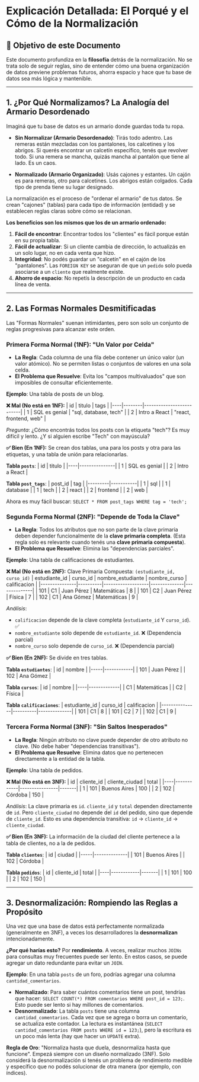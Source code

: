 # Explicación Detallada: El Porqué y el Cómo de la Normalización

## 🎯 Objetivo de este Documento

Este documento profundiza en la **filosofía** detrás de la normalización. No se trata solo de seguir reglas, sino de entender cómo una buena organización de datos previene problemas futuros, ahorra espacio y hace que tu base de datos sea más lógica y mantenible.

---

## 1. ¿Por Qué Normalizamos? La Analogía del Armario Desordenado

Imaginá que tu base de datos es un armario donde guardas toda tu ropa. 

*   **Sin Normalizar (Armario Desordenado)**: Tirás todo adentro. Las remeras están mezcladas con los pantalones, los calcetines y los abrigos. Si querés encontrar un calcetín específico, tenés que revolver todo. Si una remera se mancha, quizás mancha al pantalón que tiene al lado. Es un caos.

*   **Normalizado (Armario Organizado)**: Usás cajones y estantes. Un cajón es para remeras, otro para calcetines. Los abrigos están colgados. Cada tipo de prenda tiene su lugar designado.

La normalización es el proceso de "ordenar el armario" de tus datos. Se crean "cajones" (tablas) para cada tipo de información (entidad) y se establecen reglas claras sobre cómo se relacionan.

**Los beneficios son los mismos que los de un armario ordenado:**
1.  **Fácil de encontrar**: Encontrar todos los "clientes" es fácil porque están en su propia tabla.
2.  **Fácil de actualizar**: Si un cliente cambia de dirección, lo actualizás en un solo lugar, no en cada venta que hizo.
3.  **Integridad**: No podés guardar un "calcetín" en el cajón de los "pantalones". Las `FOREIGN KEY` se aseguran de que un `pedido` solo pueda asociarse a un `cliente` que realmente existe.
4.  **Ahorro de espacio**: No repetís la descripción de un producto en cada línea de venta.

---

## 2. Las Formas Normales Desmitificadas

Las "Formas Normales" suenan intimidantes, pero son solo un conjunto de reglas progresivas para alcanzar este orden.

### Primera Forma Normal (1NF): "Un Valor por Celda"

*   **La Regla**: Cada columna de una fila debe contener un único valor (un valor atómico). No se permiten listas o conjuntos de valores en una sola celda.
*   **El Problema que Resuelve**: Evita los "campos multivaluados" que son imposibles de consultar eficientemente.

**Ejemplo**: Una tabla de posts de un blog.

**❌ Mal (No está en 1NF):**
| id | titulo | tags |
|----|--------|--------------------------|
| 1  | SQL es genial | "sql, database, tech"  |
| 2  | Intro a React | "react, frontend, web" |

*Pregunta*: ¿Cómo encontrás todos los posts con la etiqueta "tech"? Es muy difícil y lento. ¿Y si alguien escribe "Tech" con mayúscula?

**✅ Bien (En 1NF):**
Se crean dos tablas, una para los posts y otra para las etiquetas, y una tabla de unión para relacionarlas.

**Tabla `posts`**:
| id | titulo |
|----|---------------|
| 1  | SQL es genial |
| 2  | Intro a React |

**Tabla `post_tags`**:
| post_id | tag |
|---------|-----------|
| 1       | sql       |
| 1       | database  |
| 1       | tech      |
| 2       | react     |
| 2       | frontend  |
| 2       | web       |

Ahora es muy fácil buscar: `SELECT * FROM post_tags WHERE tag = 'tech';`

### Segunda Forma Normal (2NF): "Depende de Toda la Clave"

*   **La Regla**: Todos los atributos que no son parte de la clave primaria deben depender funcionalmente de la **clave primaria completa**. (Esta regla solo es relevante cuando tenés una **clave primaria compuesta**).
*   **El Problema que Resuelve**: Elimina las "dependencias parciales".

**Ejemplo**: Una tabla de calificaciones de estudiantes.

**❌ Mal (No está en 2NF):**
Clave Primaria Compuesta: `(estudiante_id, curso_id)`
| estudiante_id | curso_id | nombre_estudiante | nombre_curso | calificacion |
|---------------|----------|-------------------|--------------|--------------|
| 101           | C1       | Juan Pérez        | Matemáticas  | 8            |
| 101           | C2       | Juan Pérez        | Física       | 7            |
| 102           | C1       | Ana Gómez         | Matemáticas  | 9            |

*Análisis*: 
*   `calificacion` depende de la clave completa (`estudiante_id` Y `curso_id`). ✅
*   `nombre_estudiante` solo depende de `estudiante_id`. ❌ (Dependencia parcial)
*   `nombre_curso` solo depende de `curso_id`. ❌ (Dependencia parcial)

**✅ Bien (En 2NF):**
Se divide en tres tablas.

**Tabla `estudiantes`**:
| id  | nombre     |
|-----|------------|
| 101 | Juan Pérez |
| 102 | Ana Gómez  |

**Tabla `cursos`**:
| id | nombre      |
|----|-------------|
| C1 | Matemáticas |
| C2 | Física      |

**Tabla `calificaciones`**:
| estudiante_id | curso_id | calificacion |
|---------------|----------|--------------|
| 101           | C1       | 8            |
| 101           | C2       | 7            |
| 102           | C1       | 9            |

### Tercera Forma Normal (3NF): "Sin Saltos Inesperados"

*   **La Regla**: Ningún atributo no clave puede depender de otro atributo no clave. (No debe haber "dependencias transitivas").
*   **El Problema que Resuelve**: Elimina datos que no pertenecen directamente a la entidad de la tabla.

**Ejemplo**: Una tabla de pedidos.

**❌ Mal (No está en 3NF):**
| id | cliente_id | cliente_ciudad | total |
|----|------------|----------------|-------|
| 1  | 101        | Buenos Aires   | 100   |
| 2  | 102        | Córdoba        | 150   |

*Análisis*: La clave primaria es `id`. `cliente_id` y `total` dependen directamente de `id`. Pero `cliente_ciudad` no depende del `id` del pedido, sino que depende de `cliente_id`. Esto es una dependencia transitiva: `id` -> `cliente_id` -> `cliente_ciudad`.

**✅ Bien (En 3NF):**
La información de la ciudad del cliente pertenece a la tabla de clientes, no a la de pedidos.

**Tabla `clientes`**:
| id  | ciudad       |
|-----|--------------|
| 101 | Buenos Aires |
| 102 | Córdoba      |

**Tabla `pedidos`**:
| id | cliente_id | total |
|----|------------|-------|
| 1  | 101        | 100   |
| 2  | 102        | 150   |

---

## 3. Desnormalización: Rompiendo las Reglas a Propósito

Una vez que una base de datos está perfectamente normalizada (generalmente en 3NF), a veces los desarrolladores la **desnormalizan** intencionadamente. 

**¿Por qué harías esto?**
Por **rendimiento**. A veces, realizar muchos `JOINs` para consultas muy frecuentes puede ser lento. En estos casos, se puede agregar un dato redundante para evitar un `JOIN`.

**Ejemplo**: En una tabla `posts` de un foro, podrías agregar una columna `cantidad_comentarios`.

*   **Normalizado**: Para saber cuántos comentarios tiene un post, tendrías que hacer: `SELECT COUNT(*) FROM comentarios WHERE post_id = 123;`. Esto puede ser lento si hay millones de comentarios.
*   **Desnormalizado**: La tabla `posts` tiene una columna `cantidad_comentarios`. Cada vez que se agrega o borra un comentario, se actualiza este contador. La lectura es instantánea (`SELECT cantidad_comentarios FROM posts WHERE id = 123;`), pero la escritura es un poco más lenta (hay que hacer un `UPDATE` extra).

**Regla de Oro**: "Normaliza hasta que duela, desnormaliza hasta que funcione". Empezá siempre con un diseño normalizado (3NF). Solo considerá la desnormalización si tenés un problema de rendimiento medible y específico que no podés solucionar de otra manera (por ejemplo, con índices).
